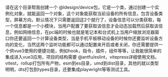 请在这个目录帮我创建一个 @ldesign/device包，它是一个类，通过创建一个实例化对象，就能返回一个对象，这个对象能获取当前设备的所有信息，包含设备类型，屏幕方向，默认情况下只需要返回这2个就行了，设备信息可以分类获取，每一个信息都是一个小模块，当用户配置了要获取该信息才会动态加载然后获取该信息，例如网络信息，在pc端的时候也就是笔记本和台式机上当用户缩放浏览器窗口你还要返回一个计算设备类型，当是手机平板移动设备的时候你还要监听设备方向的变化，当然这两个监听功能都可以通过配置来开启或者关闭，你还需要提供一个供vue3使用的便捷功能，例如hook，指令，插件，组件等等，让我能很简单的集成进入vue3应用，项目的结构需要 @antfu/eslint，vitepress详细使用文档，vitest，rollup打包所有产物，esm到es目录，umd到dist目录，其他的就以类型明明，dts打包到types目录，还要集成playwright等等测试工具。
